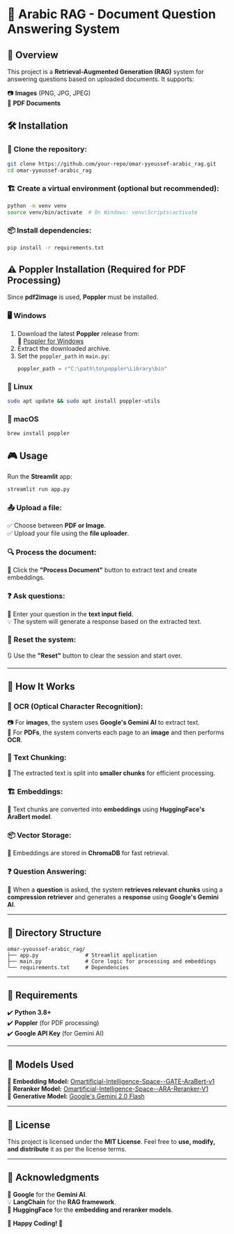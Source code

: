 # 📄 Arabic RAG - Document Question Answering System

## 🚀 Overview
This project is a **Retrieval-Augmented Generation (RAG)** system for answering questions based on uploaded documents. It supports:

📷 **Images** (PNG, JPG, JPEG)  
📄 **PDF Documents**

## 🛠️ Installation

### 🔽 Clone the repository:
```bash
git clone https://github.com/your-repo/omar-yyoussef-arabic_rag.git
cd omar-yyoussef-arabic_rag
```

### 🏗️ Create a virtual environment (optional but recommended):
```bash
python -m venv venv
source venv/bin/activate  # On Windows: venv\Scripts\activate
```

### 📦 Install dependencies:
```bash
pip install -r requirements.txt
```

## ⚠️ Poppler Installation (Required for PDF Processing)
Since **pdf2image** is used, **Poppler** must be installed.

### 🖥️ Windows
1. Download the latest **Poppler** release from:  
   🔗 [Poppler for Windows](https://poppler.freedesktop.org/)
2. Extract the downloaded archive.
3. Set the `poppler_path` in `main.py`:
   ```python
   poppler_path = r"C:\path\to\poppler\Library\bin"
   ```

### 🐧 Linux
```bash
sudo apt update && sudo apt install poppler-utils
```

### 🍏 macOS
```bash
brew install poppler
```

## 🎮 Usage
Run the **Streamlit** app:
```bash
streamlit run app.py
```

### 📤 Upload a file:
✅ Choose between **PDF or Image**.  
✅ Upload your file using the **file uploader**.

### 🔍 Process the document:
🚀 Click the **"Process Document"** button to extract text and create embeddings.

### ❓ Ask questions:
📝 Enter your question in the **text input field**.  
💡 The system will generate a response based on the extracted text.

### 🔄 Reset the system:
🔃 Use the **"Reset"** button to clear the session and start over.

---

## 🧠 How It Works

### 🔡 OCR (Optical Character Recognition):
📷 For **images**, the system uses **Google's Gemini AI** to extract text.  
📄 For **PDFs**, the system converts each page to an **image** and then performs **OCR**.

### 🔀 Text Chunking:
📌 The extracted text is split into **smaller chunks** for efficient processing.

### 🏗️ Embeddings:
🧩 Text chunks are converted into **embeddings** using **HuggingFace's AraBert model**.

### 📦 Vector Storage:
📂 Embeddings are stored in **ChromaDB** for fast retrieval.

### ❓ Question Answering:
🔎 When a **question** is asked, the system **retrieves relevant chunks** using a **compression retriever** and generates a **response** using **Google's Gemini AI**.

---

## 📂 Directory Structure
```
omar-yyoussef-arabic_rag/
├── app.py               # Streamlit application
├── main.py              # Core logic for processing and embeddings
└── requirements.txt     # Dependencies
```

---

## 📝 Requirements
✔️ **Python 3.8+**  
✔️ **Poppler** (for PDF processing)  
✔️ **Google API Key** (for Gemini AI)

---

## 🤖 Models Used
🔹 **Embedding Model:** [Omartificial-Intelligence-Space--GATE-AraBert-v1](https://huggingface.co/Omartificial-Intelligence-Space/GATE-AraBert-v1)  
🔹 **Reranker Model:** [Omartificial-Intelligence-Space--ARA-Reranker-V1](https://huggingface.co/Omartificial-Intelligence-Space/ARA-Reranker-V1)  
🔹 **Generative Model:** [Google's Gemini 2.0 Flash](https://ai.google.dev/)  

---

## 📜 License
This project is licensed under the **MIT License**. Feel free to **use, modify, and distribute** it as per the license terms.

---

## 🙏 Acknowledgments
💙 **Google** for the **Gemini AI**.  
💡 **LangChain** for the **RAG framework**.  
🤗 **HuggingFace** for the **embedding and reranker models**.  

🎯 **Happy Coding! 🚀**

